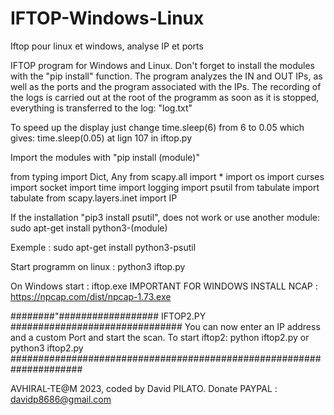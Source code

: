 # IFTOP-Windows-Linux
Iftop pour linux et windows, analyse IP et ports

IFTOP program for Windows and Linux. Don't forget to install the modules with the "pip install" function. The program analyzes the IN and OUT IPs, as well as the ports and the program associated with the IPs. The recording of the logs is carried out at the root of the programm as soon as it is stopped, everything is transferred to the log: "log.txt"

To speed up the display just change time.sleep(6) from 6 to 0.05 which gives: time.sleep(0.05) at lign 107 in iftop.py

Import the modules with "pip install (module)"

from typing import Dict, Any
from scapy.all import *
import os
import curses
import socket
import time
import logging
import psutil
from tabulate import tabulate
from scapy.layers.inet import IP

If the installation "pip3 install psutil", does not work or use another module: sudo apt-get install python3-(module)

Exemple : sudo apt-get install python3-psutil

Start programm on linux : python3 iftop.py

On Windows start : iftop.exe
IMPORTANT FOR WINDOWS INSTALL NCAP : https://npcap.com/dist/npcap-1.73.exe

########"################## IFTOP2.PY ###############################
You can now enter an IP address and a custom Port and start the scan.
To start iftop2: python iftop2.py or python3 iftop2.py
#####################################################################

AVHIRAL-TE@M 2023, coded by David PILATO.
Donate PAYPAL : davidp8686@gmail.com
